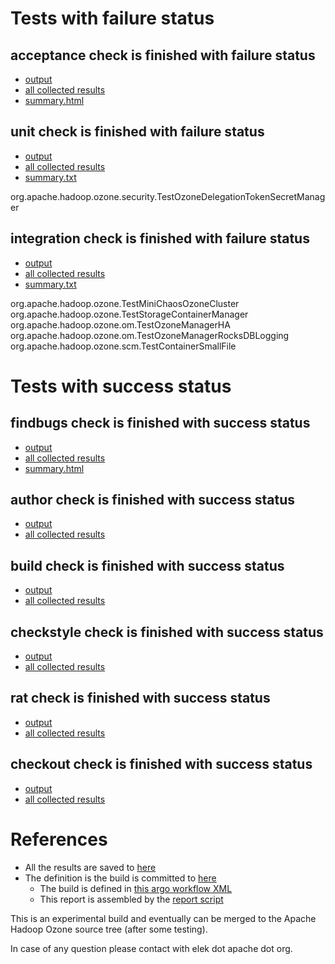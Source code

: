# Tests with failure status

## acceptance check is finished with failure status

   * [output](https://raw.githubusercontent.com/elek/ozone-ci-q4/master/pr/pr-hdds-2289-9krzk/acceptance/output.log)
   * [all collected results](https://github.com/elek/ozone-ci-q4/tree/master/pr/pr-hdds-2289-9krzk/acceptance)
   * [summary.html](https://elek.github.io/ozone-ci-q4/pr/pr-hdds-2289-9krzk/acceptance/summary.html)


## unit check is finished with failure status

   * [output](https://raw.githubusercontent.com/elek/ozone-ci-q4/master/pr/pr-hdds-2289-9krzk/unit/output.log)
   * [all collected results](https://github.com/elek/ozone-ci-q4/tree/master/pr/pr-hdds-2289-9krzk/unit)
   * [summary.txt](https://github.com/elek/ozone-ci-q4/tree/master/pr/pr-hdds-2289-9krzk/unit/summary.txt)

org.apache.hadoop.ozone.security.TestOzoneDelegationTokenSecretManager

## integration check is finished with failure status

   * [output](https://raw.githubusercontent.com/elek/ozone-ci-q4/master/pr/pr-hdds-2289-9krzk/integration/output.log)
   * [all collected results](https://github.com/elek/ozone-ci-q4/tree/master/pr/pr-hdds-2289-9krzk/integration)
   * [summary.txt](https://github.com/elek/ozone-ci-q4/tree/master/pr/pr-hdds-2289-9krzk/integration/summary.txt)

org.apache.hadoop.ozone.TestMiniChaosOzoneCluster
org.apache.hadoop.ozone.TestStorageContainerManager
org.apache.hadoop.ozone.om.TestOzoneManagerHA
org.apache.hadoop.ozone.om.TestOzoneManagerRocksDBLogging
org.apache.hadoop.ozone.scm.TestContainerSmallFile


# Tests with success status

## findbugs check is finished with success status

   * [output](https://raw.githubusercontent.com/elek/ozone-ci-q4/master/pr/pr-hdds-2289-9krzk/findbugs/output.log)
   * [all collected results](https://github.com/elek/ozone-ci-q4/tree/master/pr/pr-hdds-2289-9krzk/findbugs)
   * [summary.html](https://elek.github.io/ozone-ci-q4/pr/pr-hdds-2289-9krzk/findbugs/summary.html)


## author check is finished with success status

   * [output](https://raw.githubusercontent.com/elek/ozone-ci-q4/master/pr/pr-hdds-2289-9krzk/author/output.log)
   * [all collected results](https://github.com/elek/ozone-ci-q4/tree/master/pr/pr-hdds-2289-9krzk/author)


## build check is finished with success status

   * [output](https://raw.githubusercontent.com/elek/ozone-ci-q4/master/pr/pr-hdds-2289-9krzk/build/output.log)
   * [all collected results](https://github.com/elek/ozone-ci-q4/tree/master/pr/pr-hdds-2289-9krzk/build)


## checkstyle check is finished with success status

   * [output](https://raw.githubusercontent.com/elek/ozone-ci-q4/master/pr/pr-hdds-2289-9krzk/checkstyle/output.log)
   * [all collected results](https://github.com/elek/ozone-ci-q4/tree/master/pr/pr-hdds-2289-9krzk/checkstyle)


## rat check is finished with success status

   * [output](https://raw.githubusercontent.com/elek/ozone-ci-q4/master/pr/pr-hdds-2289-9krzk/rat/output.log)
   * [all collected results](https://github.com/elek/ozone-ci-q4/tree/master/pr/pr-hdds-2289-9krzk/rat)


## checkout check is finished with success status

   * [output](https://raw.githubusercontent.com/elek/ozone-ci-q4/master/pr/pr-hdds-2289-9krzk/checkout/output.log)
   * [all collected results](https://github.com/elek/ozone-ci-q4/tree/master/pr/pr-hdds-2289-9krzk/checkout)




# References

 * All the results are saved to [here](https://github.com/elek/ozone-ci-q4/tree/master/pr/pr-hdds-2289-9krzk/)
 * The definition is the build is committed to [here](https://github.com/elek/argo-ozone)
    * The build is defined in [this argo workflow XML](https://github.com/elek/argo-ozone/blob/master/ozone-build.yaml)
    * This report is assembled by the [report script](https://github.com/elek/argo-ozone/blob/master/scripts/report.sh)

This is an experimental build and eventually can be merged to the Apache Hadoop Ozone source tree (after some testing).

In case of any question please contact with elek dot apache dot org.
